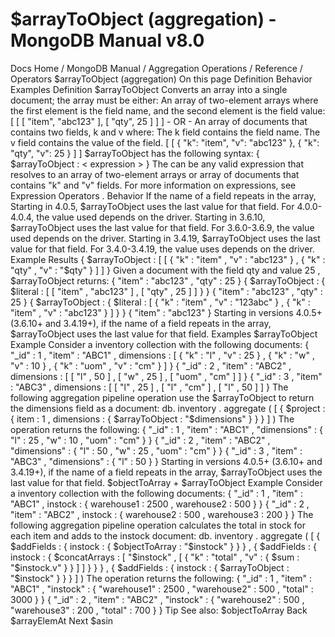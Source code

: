 # $arrayToObject (aggregation) - MongoDB Manual v8.0


Docs Home / MongoDB Manual / Aggregation Operations / Reference / Operators $arrayToObject (aggregation) On this page Definition Behavior Examples Definition $arrayToObject Converts an array into a single document; the array must be
either: An array of two-element arrays where the first element is the
field name, and the second element is the field value: [ [ [ "item", "abc123" ], [ "qty", 25 ] ] ] - OR - An array of documents that contains two fields, k and v where: The k field contains the field name. The v field contains the value of the field. [ [ { "k": "item", "v": "abc123" }, { "k": "qty", "v": 25 } ] ] $arrayToObject has the following syntax: { $arrayToObject : < expression > } The <expression> can be any valid expression that resolves to an array of two-element
arrays or array of documents that contains "k" and "v" fields. For more information on expressions, see Expression Operators . Behavior If the name of a field repeats in the array, Starting in 4.0.5, $arrayToObject uses the last value
for that field. For 4.0.0-4.0.4, the value used depends on the driver. Starting in 3.6.10, $arrayToObject uses the last value
for that field. For 3.6.0-3.6.9, the value used depends on the driver. Starting in 3.4.19, $arrayToObject uses the last value
for that field. For 3.4.0-3.4.19, the value uses depends on the
driver. Example Results { $arrayToObject : [ [ { "k" : "item" , "v" : "abc123" } , { "k" : "qty" , "v" : "$qty" } ] ] } Given a document with the field qty and value 25 , $arrayToObject returns: { "item" : "abc123" , "qty" : 25 } { $arrayToObject : { $literal : [ [ "item" , "abc123" ] , [ "qty" , 25 ] ] } } { "item" : "abc123" , "qty" : 25 } { $arrayToObject : { $literal : [ { "k" : "item" , "v" : "123abc" } , { "k" : "item" , "v" : "abc123" } ] } } { "item" : "abc123" } Starting in versions 4.0.5+ (3.6.10+ and 3.4.19+), if the name
of a field repeats in the array, $arrayToObject uses the last value for that field. Examples $arrayToObject Example Consider a inventory collection with the following documents: { "_id" : 1 , "item" : "ABC1" , dimensions : [ { "k" : "l" , "v" : 25 } , { "k" : "w" , "v" : 10 } , { "k" : "uom" , "v" : "cm" } ] } { "_id" : 2 , "item" : "ABC2" , dimensions : [ [ "l" , 50 ] , [ "w" , 25 ] , [ "uom" , "cm" ] ] } { "_id" : 3 , "item" : "ABC3" , dimensions : [ [ "l" , 25 ] , [ "l" , "cm" ] , [ "l" , 50 ] ] } The following aggregation pipeline operation use the $arrayToObject to return the dimensions field as a
document: db. inventory . aggregate ( [ { $project : { item : 1 , dimensions : { $arrayToObject : "$dimensions" } } } ] ) The operation returns the following: { "_id" : 1 , "item" : "ABC1" , "dimensions" : { "l" : 25 , "w" : 10 , "uom" : "cm" } } { "_id" : 2 , "item" : "ABC2" , "dimensions" : { "l" : 50 , "w" : 25 , "uom" : "cm" } } { "_id" : 3 , "item" : "ABC3" , "dimensions" : { "l" : 50 } } Starting in versions 4.0.5+ (3.6.10+ and 3.4.19+), if the name of a
field repeats in the array, $arrayToObject uses the last
value for that field. $objectToArray + $arrayToObject Example Consider a inventory collection with the following documents: { "_id" : 1 , "item" : "ABC1" , instock : { warehouse1 : 2500 , warehouse2 : 500 } } { "_id" : 2 , "item" : "ABC2" , instock : { warehouse2 : 500 , warehouse3 : 200 } } The following aggregation pipeline operation calculates the total in
stock for each item and adds to the instock document: db. inventory . aggregate ( [ { $addFields : { instock : { $objectToArray : "$instock" } } } , { $addFields : { instock : { $concatArrays : [ "$instock" , [ { "k" : "total" , "v" : { $sum : "$instock.v" } } ] ] } } } , { $addFields : { instock : { $arrayToObject : "$instock" } } } ] ) The operation returns the following: { "_id" : 1 , "item" : "ABC1" , "instock" : { "warehouse1" : 2500 , "warehouse2" : 500 , "total" : 3000 } } { "_id" : 2 , "item" : "ABC2" , "instock" : { "warehouse2" : 500 , "warehouse3" : 200 , "total" : 700 } } Tip See also: $objectToArray Back $arrayElemAt Next $asin
